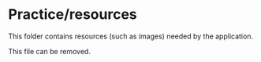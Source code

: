 # Practice/resources

This folder contains resources (such as images) needed by the application. 

This file can be removed.
